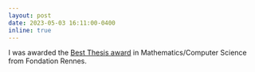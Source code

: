 ```yaml
---
layout: post
date: 2023-05-03 16:11:00-0400
inline: true
---
```


I was awarded the [Best Thesis award](https://fondation.univ-rennes.fr/la-fondation-decerne-ses-prix-de-these-fondation-rennes-1-edition-2022) in Mathematics/Computer Science from Fondation Rennes.